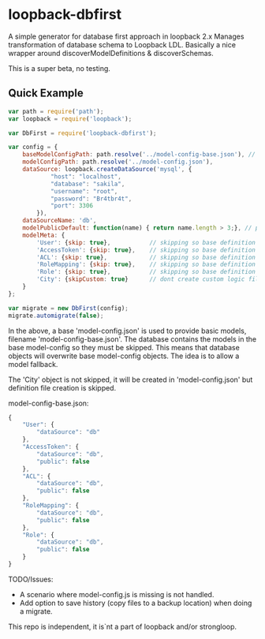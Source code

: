 # loopback-dbfirst

A simple generator for database first approach in loopback 2.x
Manages transformation of database schema to Loopback LDL.
Basically a nice wrapper around discoverModelDefinitions & discoverSchemas.

This is a super beta, no testing.

## Quick Example

```javascript
var path = require('path');
var loopback = require('loopback');

var DbFirst = require('loopback-dbfirst');

var config = {
    baseModelConfigPath: path.resolve('../model-config-base.json'), // db wins, to persist base use modeMeta.skip = true
    modelConfigPath: path.resolve('../model-config.json'),
    dataSource: loopback.createDataSource('mysql', {
            "host": "localhost",
            "database": "sakila",
            "username": "root",
            "password": "Br4tbr4t",
            "port": 3306
        }),
    dataSourceName: 'db',
    modelPublicDefault: function(name) { return name.length > 3;}, // public model only if more then 3 chars
    modelMeta: {
        'User': {skip: true},           // skipping so base definition is used.
        'AccessToken': {skip: true},    // skipping so base definition is used.
        'ACL': {skip: true},            // skipping so base definition is used.
        'RoleMapping': {skip: true},    // skipping so base definition is used.
        'Role': {skip: true},           // skipping so base definition is used.
        'City': {skipCustom: true}      // dont create custom logic files for City
    }
};

var migrate = new DbFirst(config);
migrate.automigrate(false);
```

In the above, a base 'model-config.json' is used to provide basic models, filename 'model-config-base.json'.
The database contains the models in the base model-config so they must be skipped.
This means that database objects will overwrite base model-config objects.
The idea is to allow a model fallback.

The 'City' object is not skipped, it will be created in 'model-config.json' but definition file creation is skipped.

model-config-base.json:
```javascript
{
    "User": {
        "dataSource": "db"
    },
    "AccessToken": {
        "dataSource": "db",
        "public": false
    },
    "ACL": {
        "dataSource": "db",
        "public": false
    },
    "RoleMapping": {
        "dataSource": "db",
        "public": false
    },
    "Role": {
        "dataSource": "db",
        "public": false
    }
}
```

TODO/Issues:
* A scenario where model-config.js is missing is not handled.
* Add option to save history (copy files to a backup location) when doing a migrate.

This repo is independent, it is`nt a part of loopback and/or strongloop.
 
